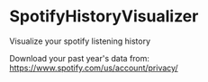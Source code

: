 # SpotifyHistoryVisualizer
Visualize your spotify listening history

Download your past year's data from: https://www.spotify.com/us/account/privacy/